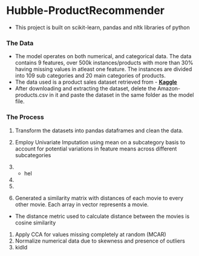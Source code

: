 # Hubble-ProductRecommender
- This project is built on scikit-learn, pandas and nltk libraries of python
### The Data
- The model operates on both numerical, and categorical data. The data contains 9 features, over 500k instances/products with more than 30% having missing values in atleast one feature. The instances are divided into 109 sub categories and 20 main categories of products. 
- The data used is a product sales dataset retrieved from - **[Kaggle](https://www.kaggle.com/datasets/lokeshparab/amazon-products-dataset)**   
- After downloading and extracting the dataset, delete the Amazon-products.csv in it and paste the dataset in the same folder as the model file. 

### The Process
1. Transform the datasets into pandas dataframes and clean the data.
2. Employ Univariate Imputation using mean on a subcategory basis to account for potential variations in feature means across different subcategories
3. * hel
4.

1. 
1.  Generated a similarity matrix with distances of each movie to every other movie. Each array in vector represents a movie.
  - The distance metric used to calculate distance between the movies is cosine similarity
1. Apply CCA for values missing completely at random (MCAR)
1. Normalize numerical data due to skewness and presence of outliers
1. kidld  
